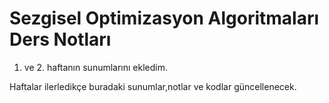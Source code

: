 # Sezgisel Optimizasyon Algoritmaları Ders Notları

1. ve 2. haftanın sunumlarını ekledim.

Haftalar ilerledikçe buradaki sunumlar,notlar ve kodlar güncellenecek.
